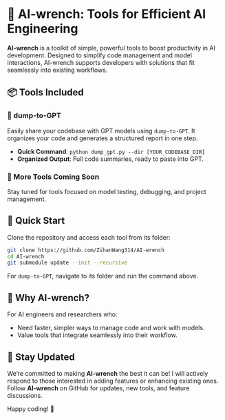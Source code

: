 
# 🔧 AI-wrench: Tools for Efficient AI Engineering

**AI-wrench** is a toolkit of simple, powerful tools to boost productivity in AI development. Designed to simplify code management and model interactions, AI-wrench supports developers with solutions that fit seamlessly into existing workflows.

## 📦 Tools Included

### 🔹 dump-to-GPT

Easily share your codebase with GPT models using `dump-to-GPT`. It organizes your code and generates a structured report in one step.

- **Quick Command**: `python dump_gpt.py --dir [YOUR_CODEBASE_DIR]`
- **Organized Output**: Full code summaries, ready to paste into GPT.

### 🔹 More Tools Coming Soon

Stay tuned for tools focused on model testing, debugging, and project management.

## 🚀 Quick Start

Clone the repository and access each tool from its folder:

```bash
git clone https://github.com/ZihanWang314/AI-wrench
cd AI-wrench
git submodule update --init --recursive
```

For `dump-to-GPT`, navigate to its folder and run the command above.

## 🤔 Why AI-wrench?

For AI engineers and researchers who:
- Need faster, simpler ways to manage code and work with models.
- Value tools that integrate seamlessly into their workflow.

## 📢 Stay Updated

We’re committed to making **AI-wrench** the best it can be! I will actively respond to those interested in adding features or enhancing existing ones. Follow **AI-wrench** on GitHub for updates, new tools, and feature discussions.

Happy coding! 🚀